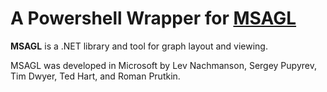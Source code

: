 # A Powershell Wrapper for [MSAGL](https://github.com/microsoft/automatic-graph-layout)

**MSAGL** is a .NET library and tool for graph layout and viewing.

MSAGL was developed in Microsoft by Lev Nachmanson, Sergey Pupyrev, Tim Dwyer, Ted Hart, and Roman Prutkin.
